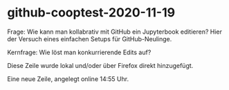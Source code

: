 # github-cooptest-2020-11-19

Frage: Wie kann man kollabrativ mit GitHub ein Jupyterbook editieren? Hier der Versuch eines einfachen Setups für GitHub-Neulinge.

Kernfrage: Wie löst man konkurrierende Edits auf?

Diese Zeile wurde lokal und/oder über Firefox direkt hinzugefügt.

Eine neue Zeile, angelegt online 14:55 Uhr.


